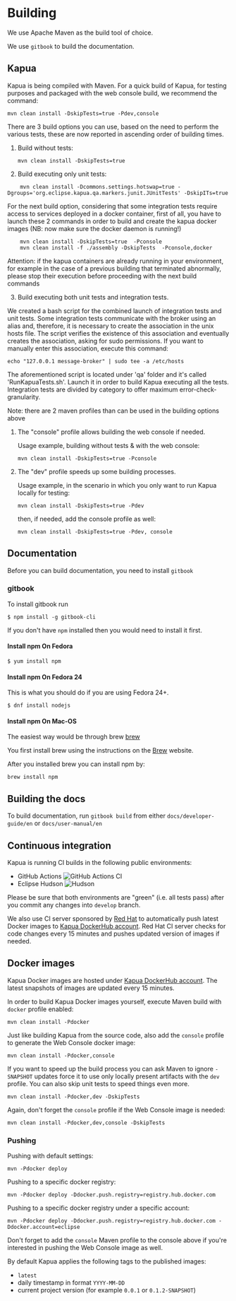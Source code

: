 # Building

We use Apache Maven as the build tool of choice.

We use `gitbook` to build the documentation.

## Kapua

Kapua is being compiled with Maven.
For a quick build of Kapua, for testing purposes and packaged with the web console build, we recommend the command:

`mvn clean install -DskipTests=true -Pdev,console`

There are 3 build options you can use, based on the need to perform the various tests, these are now reported in ascending order of building times.

1. Build without tests:

   `mvn clean install -DskipTests=true`

2. Build executing only unit tests:
```
    mvn clean install -Dcommons.settings.hotswap=true -Dgroups='org.eclipse.kapua.qa.markers.junit.JUnitTests' -DskipITs=true
```

For the next build option, considering that some integration tests require access to services deployed in a docker container, first of all, you have to launch these 2 commands in order to build and create the kapua docker images (NB: now make sure the docker daemon is running!)
```
    mvn clean install -DskipTests=true  -Pconsole
    mvn clean install -f ./assembly -DskipTests  -Pconsole,docker
```
Attention: if the kapua containers are already running in your environment, for example in the case of a previous building that terminated abnormally, please stop their execution before proceeding with the next build commands

3. Build executing both unit tests and integration tests.

We created a bash script for the combined launch of integration tests and unit tests.
Some integration tests communicate with the broker using an alias and, therefore,
it is necessary to create the association in the unix hosts file. The script verifies the existence of this association and eventually creates the association, asking for sudo permissions.
If you want to manually enter this association, execute this command:

`echo "127.0.0.1 message-broker" | sudo tee -a /etc/hosts`

The aforementioned script is located under 'qa' folder and it's called 'RunKapuaTests.sh'.
Launch it in order to build Kapua executing all the tests. Integration tests are divided by category to offer maximum error-check-granularity. 

Note: there are 2 maven profiles than can be used in the building options above
1. The "console" profile allows building the web console if needed.

   Usage example, building without tests & with the web console:

   `mvn clean install -DskipTests=true -Pconsole`

2. The "dev" profile speeds up some building processes.

   Usage example, in the scenario in which you only want to run Kapua locally for testing:

   `mvn clean install -DskipTests=true -Pdev`

   then, if needed, add the console profile as well:

   `mvn clean install -DskipTests=true -Pdev, console`
## Documentation

Before you can build documentation, you need to install `gitbook`

### gitbook

To install gitbook run

    $ npm install -g gitbook-cli

If you don't have `npm` installed then you would need to install it first.

#### Install npm On Fedora

    $ yum install npm

#### Install npm On Fedora 24

This is what you should do if you are using Fedora 24+.

    $ dnf install nodejs

#### Install npm On Mac-OS

The easiest way would be through brew [brew]

You first install brew using the instructions on the [Brew][brew] website.

After you installed brew you can install npm by:

    brew install npm

[brew]: <http://brew.sh>

## Building the docs

To build documentation, run `gitbook build` from either `docs/developer-guide/en` or `docs/user-manual/en`

## Continuous integration

Kapua is running CI builds in the following public environments:

- GitHub Actions  ![GitHub Actions CI](https://img.shields.io/github/workflow/status/eclipse/kapua/kapua-continuous-integration?label=GitHub%20Action%20CI&logo=GitHub)
- Eclipse Hudson  ![Hudson](https://img.shields.io/jenkins/build?jobUrl=https:%2F%2Fci.eclipse.org%2Fkapua%2Fjob%2Fdevelop-build&label=Jenkins%20Build)

Please be sure that both environments are "green" (i.e. all tests pass) after you commit any changes into `develop` branch.

We also use CI server sponsored by [Red Hat](https://www.redhat.com/en) to automatically push latest Docker images to
[Kapua DockerHub account](https://hub.docker.com/r/kapua/). Red Hat CI server checks for code changes every 15 minutes and pushes updated version
of images if needed.

## Docker images

Kapua Docker images are hosted under [Kapua DockerHub account](https://hub.docker.com/r/kapua/). The latest snapshots of images are updated every 15 minutes.

In order to build Kapua Docker images yourself, execute Maven build with `docker` profile enabled:

    mvn clean install -Pdocker

Just like building Kapua from the source code, also add the `console` profile to generate the Web Console docker image:

    mvn clean install -Pdocker,console

If you want to speed up the build process you can ask Maven to ignore `-SNAPSHOT` updates
force it to use only locally present artifacts with the `dev` profile. You can also skip unit tests to speed things even more.

    mvn clean install -Pdocker,dev -DskipTests

Again, don't forget the `console` profile if the Web Console image is needed:

    mvn clean install -Pdocker,dev,console -DskipTests

### Pushing

Pushing with default settings:

    mvn -Pdocker deploy

Pushing to a specific docker registry:

    mvn -Pdocker deploy -Ddocker.push.registry=registry.hub.docker.com

Pushing to a specific docker registry under a specific account:

    mvn -Pdocker deploy -Ddocker.push.registry=registry.hub.docker.com -Ddocker.account=eclipse

Don't forget to add the `console` Maven profile to the console above if you're interested in pushing the Web Console image as well.

By default Kapua applies the following tags to the published images:
- `latest`
- daily timestamp in format `YYYY-MM-DD`
- current project version (for example `0.0.1` or `0.1.2-SNAPSHOT`)
